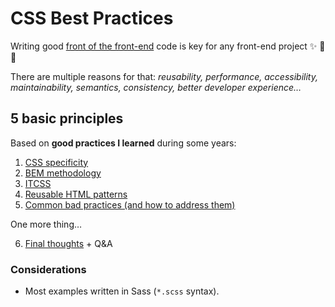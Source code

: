 # CSS Best Practices

Writing good [front of the front-end](https://bradfrost.com/blog/post/front-of-the-front-end-and-back-of-the-front-end-web-development/) code is key for any front-end project ✨ 🎨 📐

There are multiple reasons for that: _reusability, performance, accessibility, maintainability, semantics, consistency, better developer experience…_

## 5 basic principles

Based on **good practices I learned** during some years:

1. [CSS specificity](https://github.com/nadalsol/css-best-practices-at-hnc/blob/main/01-css-specificity.md)
2. [BEM methodology](https://github.com/nadalsol/css-best-practices-at-hnc/blob/main/02-bem-methodology.md)
3. [ITCSS](https://github.com/nadalsol/css-best-practices-at-hnc/blob/main/03-itcss.md)
4. [Reusable HTML patterns](https://github.com/nadalsol/css-best-practices-at-hnc/blob/main/04-reusable-html-patterns.md)
5. [Common bad practices (and how to address them)](https://github.com/nadalsol/css-best-practices-at-hnc/blob/main/05-common-bad-practices.md)

One more thing…

6. [Final thoughts](https://github.com/nadalsol/css-best-practices-at-hnc/blob/main/06-final-thoughts.md) + Q&A

### Considerations

- Most examples written in Sass (`*.scss` syntax).
